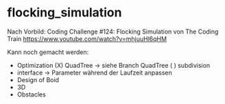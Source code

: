 # flocking_simulation

Nach Vorbild:
Coding Challenge #124: Flocking Simulation von The Coding Train
https://www.youtube.com/watch?v=mhjuuHl6qHM

Kann noch gemacht werden:
 - Optimization
    (X) QuadTree -> siehe Branch QuadTree
    ( ) subdivision
 - interface -> Parameter während der Laufzeit anpassen
 - Design of Boid
 - 3D
 - Obstacles
 